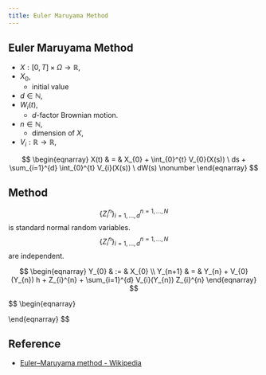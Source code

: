 ```yaml
---
title: Euler Maruyama Method
---
```


## Euler Maruyama Method

* $X: [0, T] \times \Omega \rightarrow \mathbb{R}$,
* $X_{0}$,
    * initial value
* $d \in \mathbb{N}$,
* $W_{i}(t)$,
    * $d$-factor Brownian motion.
* $n \in \mathbb{N}$,
    * dimension of $X$,
* $V_{i}: \mathbb{R} \rightarrow \mathbb{R}$,

$$
\begin{eqnarray}
    X(t)
    & = &
        X_{0}
        +
        \int_{0}^{t}
            V_{0}(X(s))
        \ ds
        +
        \sum_{i=1}^{d}
            \int_{0}^{t}
                V_{i}(X(s))
            \ dW(s)
    \nonumber
\end{eqnarray}
$$

## Method
$$\{Z_{i}^{n}\}_{i=1, \ldots, d}^{n=1, \ldots, N}$$ is standard normal random variables.
$$\{Z_{i}^{n}\}_{i=1, \ldots, d}^{n=1, \ldots, N}$$ are independent.

$$
\begin{eqnarray}
    Y_{0}
    & := &
        X_{0}
    \\
    Y_{n+1}
    & = &
        Y_{n}
        +
        V_{0}(Y_{n})
        h
        +
        Z_{i}^{n}
        +
        \sum_{i=1}^{d}
            V_{i}(Y_{n})
            Z_{i}^{n}
\end{eqnarray}
$$


$$
\begin{eqnarray}
    
\end{eqnarray}
$$

## Reference
* [Euler–Maruyama method \- Wikipedia](https://en.wikipedia.org/wiki/Euler%E2%80%93Maruyama_method)
